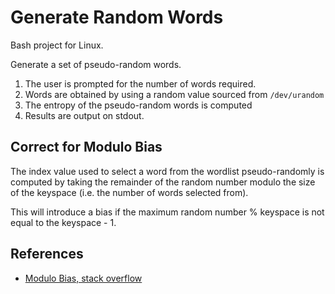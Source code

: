 # Generate Random Words
Bash project for Linux.

Generate a set of pseudo-random words.

1. The user is prompted for the number of words required.
2. Words are obtained by using a random value sourced from `/dev/urandom`
3. The entropy of the pseudo-random words is computed
4. Results are output on stdout.

Correct for Modulo Bias
-----------------------
The index value used to select a word from the wordlist pseudo-randomly is computed by taking the remainder of the random number modulo the size of the keyspace (i.e. the number of words selected from).

This will introduce a bias if the maximum random number % keyspace is not equal to the keyspace - 1.

References
----------
* [Modulo Bias, stack overflow][2]

[1]: https://blog.webernetz.net/password-strengthentropy-characters-vs-words/
[2]: https://stackoverflow.com/questions/10984974/why-do-people-say-there-is-modulo-bias-when-using-a-random-number-generator
